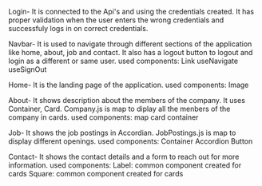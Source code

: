 Login- It is connected to the Api's and using the credentials created. It has proper validation when the user enters the wrong credentials and successfuly logs in on correct credentials.

Navbar- It is used to navigate through different sections of the application like home, about, job and contact. It also has a logout button to logout and login as a different or same user.
used components:
Link
useNavigate
useSignOut

Home- It is the landing page of the application.
used components:
Image

About- It shows description about the members of the company. It uses Container, Card. Company.js is map to diplay all the menbers of the company in cards.
used components:
map
card
container

Job- It shows the job postings in Accordian. JobPostings.js is map to display different openings.
used components:
Container
Accordion
Button

Contact- It shows the contact details and a form to reach out for more information.
used components:
Label: common component created for cards
Square: common component created for cards
